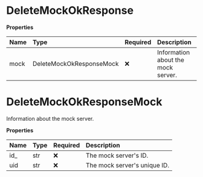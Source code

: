 # DeleteMockOkResponse

**Properties**

| Name | Type                     | Required | Description                        |
| :--- | :----------------------- | :------- | :--------------------------------- |
| mock | DeleteMockOkResponseMock | ❌       | Information about the mock server. |

# DeleteMockOkResponseMock

Information about the mock server.

**Properties**

| Name | Type | Required | Description                  |
| :--- | :--- | :------- | :--------------------------- |
| id\_ | str  | ❌       | The mock server's ID.        |
| uid  | str  | ❌       | The mock server's unique ID. |
